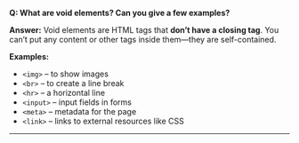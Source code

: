 **Q: What are void elements? Can you give a few examples?**

**Answer:**
Void elements are HTML tags that **don’t have a closing tag**. You can’t put any content or other tags inside them—they are self-contained.

**Examples:**

* `<img>` – to show images
* `<br>` – to create a line break
* `<hr>` – a horizontal line
* `<input>` – input fields in forms
* `<meta>` – metadata for the page
* `<link>` – links to external resources like CSS

---

